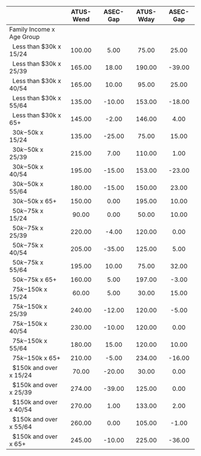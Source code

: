 
|                      |    ATUS-Wend |     ASEC-Gap |    ATUS-Wday |     ASEC-Gap |
| -------------------- | :----------: | :----------: | :----------: | :----------: |
| Family Income x Age Group |              |              |              |              |
| &nbsp;&nbsp;Less than $30k x 15/24 |       100.00 |         5.00 |        75.00 |        25.00 |
| &nbsp;&nbsp;Less than $30k x 25/39 |       165.00 |        18.00 |       190.00 |       -39.00 |
| &nbsp;&nbsp;Less than $30k x 40/54 |       165.00 |        10.00 |        95.00 |        25.00 |
| &nbsp;&nbsp;Less than $30k x 55/64 |       135.00 |       -10.00 |       153.00 |       -18.00 |
| &nbsp;&nbsp;Less than $30k x 65+ |       145.00 |        -2.00 |       146.00 |         4.00 |
| &nbsp;&nbsp;$30k-$50k x 15/24 |       135.00 |       -25.00 |        75.00 |        15.00 |
| &nbsp;&nbsp;$30k-$50k x 25/39 |       215.00 |         7.00 |       110.00 |         1.00 |
| &nbsp;&nbsp;$30k-$50k x 40/54 |       195.00 |       -15.00 |       153.00 |       -23.00 |
| &nbsp;&nbsp;$30k-$50k x 55/64 |       180.00 |       -15.00 |       150.00 |        23.00 |
| &nbsp;&nbsp;$30k-$50k x 65+ |       150.00 |         0.00 |       195.00 |        10.00 |
| &nbsp;&nbsp;$50k-$75k x 15/24 |        90.00 |         0.00 |        50.00 |        10.00 |
| &nbsp;&nbsp;$50k-$75k x 25/39 |       220.00 |        -4.00 |       120.00 |         0.00 |
| &nbsp;&nbsp;$50k-$75k x 40/54 |       205.00 |       -35.00 |       125.00 |         5.00 |
| &nbsp;&nbsp;$50k-$75k x 55/64 |       195.00 |        10.00 |        75.00 |        32.00 |
| &nbsp;&nbsp;$50k-$75k x 65+ |       160.00 |         5.00 |       197.00 |        -3.00 |
| &nbsp;&nbsp;$75k-$150k x 15/24 |        60.00 |         5.00 |        30.00 |        15.00 |
| &nbsp;&nbsp;$75k-$150k x 25/39 |       240.00 |       -12.00 |       120.00 |        -5.00 |
| &nbsp;&nbsp;$75k-$150k x 40/54 |       230.00 |       -10.00 |       120.00 |         0.00 |
| &nbsp;&nbsp;$75k-$150k x 55/64 |       180.00 |        15.00 |       120.00 |        10.00 |
| &nbsp;&nbsp;$75k-$150k x 65+ |       210.00 |        -5.00 |       234.00 |       -16.00 |
| &nbsp;&nbsp;$150k and over x 15/24 |        70.00 |       -20.00 |        30.00 |         0.00 |
| &nbsp;&nbsp;$150k and over x 25/39 |       274.00 |       -39.00 |       125.00 |         0.00 |
| &nbsp;&nbsp;$150k and over x 40/54 |       270.00 |         1.00 |       133.00 |         2.00 |
| &nbsp;&nbsp;$150k and over x 55/64 |       260.00 |         0.00 |       105.00 |        -1.00 |
| &nbsp;&nbsp;$150k and over x 65+ |       245.00 |       -10.00 |       225.00 |       -36.00 |

